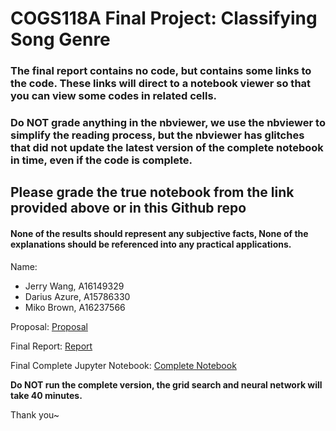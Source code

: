 # COGS118A Final Project: Classifying Song Genre

### The final report contains no code, but contains some links to the code. These links will direct to a notebook viewer so that you can view some codes in related cells.

### Do NOT grade anything in the nbviewer, we use the nbviewer to simplify the reading process, but the nbviewer has glitches that did not update the latest version of the complete notebook in time, even if the code is complete.

## Please grade the true notebook from the link provided above or in this Github repo

#### None of the results should represent any subjective facts, None of the explanations should be referenced into any practical applications.

Name: 
- Jerry Wang, A16149329
- Darius Azure, A15786330
- Miko Brown, A16237566

Proposal: [Proposal](https://github.com/COGS118A/Group021-Wi23/blob/main/ProposalGroup021-Wi23.ipynb)

Final Report: [Report](https://github.com/COGS118A/Group021-Wi23/blob/main/FinalProjectGroup021-Wi23.ipynb)

Final Complete Jupyter Notebook: [Complete Notebook](https://github.com/COGS118A/Group021-Wi23/blob/main/FinalProjectCompleteVersion.ipynb)






**Do NOT run the complete version, the grid search and neural network will take 40 minutes.**


Thank you~
